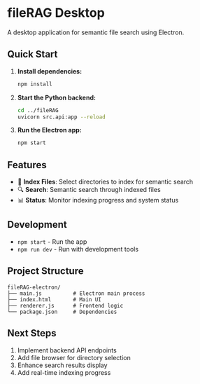# fileRAG Desktop

A desktop application for semantic file search using Electron.

## Quick Start

1. **Install dependencies:**
   ```bash
   npm install
   ```

2. **Start the Python backend:**
   ```bash
   cd ../fileRAG
   uvicorn src.api:app --reload
   ```

3. **Run the Electron app:**
   ```bash
   npm start
   ```

## Features

- 📁 **Index Files**: Select directories to index for semantic search
- 🔍 **Search**: Semantic search through indexed files
- 📊 **Status**: Monitor indexing progress and system status

## Development

- `npm start` - Run the app
- `npm run dev` - Run with development tools

## Project Structure

```
fileRAG-electron/
├── main.js          # Electron main process
├── index.html       # Main UI
├── renderer.js      # Frontend logic
└── package.json     # Dependencies
```

## Next Steps

1. Implement backend API endpoints
2. Add file browser for directory selection
3. Enhance search results display
4. Add real-time indexing progress
